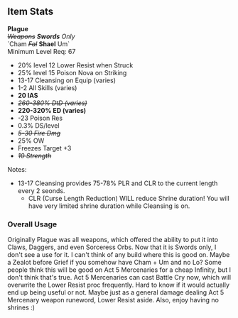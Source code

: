 ## Item Stats
**Plague**\
*~~*Weapons*~~ **Swords** Only*\
\`Cham ~~*Fal*~~ **Shael** Um\`\
Minimum Level Req: 67
- 20% level 12 Lower Resist when Struck
- 25% level 15 Poison Nova on Striking
- 13-17 Cleansing on Equip (varies)
- 1-2 All Skills (varies)
- **20 IAS**
- ~~*260-380% DtD (varies)*~~
- **220-320% ED (varies)**
- -23 Poison Res
- 0.3% DS/level
- ~~*5-30 Fire Dmg*~~
- 25% OW
- Freezes Target +3
- ~~*10 Strength*~~

Notes:
- 13-17 Cleansing provides 75-78% PLR and CLR to the current length every 2 seonds.
  - CLR (Curse Length Reduction) WILL reduce Shrine duration! You will have very limited shrine duration while Cleansing is on.

### Overall Usage

Originally Plague was all weapons, which offered the ability to put it into Claws, Daggers, and even Sorceress Orbs. Now that it is Swords only, I don't see a use for it. I can't think of any build where this is good on. Maybe a Zealot before Grief if you somehow have Cham + Um and no Lo? Some people think this will be good on Act 5 Mercenaries for a cheap Infinity, but I don't think that's true. Act 5 Mercenaries can cast Battle Cry now, which will overwrite the Lower Resist proc frequently. Hard to know if it would actually end up being useful or not. Maybe just as a general damage dealing Act 5 Mercenary weapon runeword, Lower Resist aside. Also, enjoy having no shrines :)
